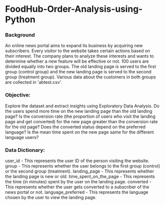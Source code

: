 # FoodHub-Order-Analysis-using-Python
### Background
An online news portal aims to expand its business by acquiring new subscribers. Every visitor to the website takes certain actions based on their interest. The company plans to analyze these interests and wants to determine whether a new feature will be effective or not. 100 users are divided equally into two groups. The old landing page is served to the first group (control group) and the new landing page is served to the second group (treatment group). Various data about the customers in both groups are collected in 'abtest.csv'.

### Objective:
Explore the dataset and extract insights using Exploratory Data Analysis.
Do the users spend more time on the new landing page than the old landing page?
Is the conversion rate (the proportion of users who visit the landing page and get converted) for the new page greater than the conversion rate for the old page?
Does the converted status depend on the preferred language?
Is the mean time spent on the new page same for the different language users?

### Data Dictionary:
user_id - This represents the user ID of the person visiting the website.
group - This represents whether the user belongs to the first group (control) or the second group (treatment).
landing_page - This represents whether the landing page is new or old.
time_spent_on_the_page - This represents the time (in minutes) spent by the user on the landing page.
converted - This represents whether the user gets converted to a subscriber of the news portal or not.
language_preferred - This represents the language chosen by the user to view the landing page.

